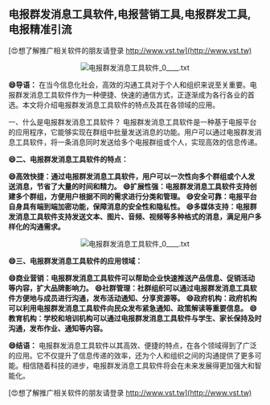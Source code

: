 ## **电报群发消息工具软件,电报营销工具,电报群发工具,电报精准引流**

[😍想了解推广相关软件的朋友请登录 http://www.vst.tw](http://www.vst.tw)

 <center><img src="https://vst.tw/MP4/tuiguang/png/5.png" alt="电报群发消息工具软件_0____.txt"></center>

**😄导语：**
在当今信息化社会，高效的沟通工具对于个人和组织来说至关重要。电报群发消息工具软件作为一种便捷、快速的通信方式，正逐渐成为各行各业的首选。本文将介绍电报群发消息工具软件的特点及其在各领域的应用。

一、什么是电报群发消息工具软件？
电报群发消息工具软件是一种基于电报平台的应用程序，它能够实现在群组中批量发送消息的功能。用户可以通过电报群发消息工具软件，将一条消息同时发送给多个电报群组或个人，实现高效的信息传递。

**😄二、电报群发消息工具软件的特点：**

**😄高效快捷：通过电报群发消息工具软件，用户可以一次性向多个群组或个人发送消息，节省了大量的时间和精力。**
**😄扩展性强：电报群发消息工具软件支持创建多个群组，方便用户根据不同的需求进行分类和管理。**
**😄安全可靠：电报平台自身具有端到端加密功能，保障消息的安全性和隐私性。**
**😄多媒体支持：电报群发消息工具软件支持发送文本、图片、音频、视频等多种格式的消息，满足用户多样化的沟通需求。**

 <center><img src="https://vst.tw/MP4/tuiguang/png/2.png" alt="电报群发消息工具软件_0____.txt"></center>

**😄三、电报群发消息工具软件的应用领域：**

**😄商业营销：电报群发消息工具软件可以帮助企业快速推送产品信息、促销活动等内容，扩大品牌影响力。**
**😄社群管理：社群组织可以通过电报群发消息工具软件方便地与成员进行沟通，发布活动通知、分享资源等。**
**😄政府机构：政府机构可以利用电报群发消息工具软件向民众发布紧急通知、政策解读等重要信息。**
**😄教育机构：学校和培训机构可以通过电报群发消息工具软件与学生、家长保持及时沟通，发布作业、通知等内容。**

**😄结语：**
电报群发消息工具软件以其高效、便捷的特点，在各个领域得到了广泛的应用。它不仅提升了信息传递的效率，还为个人和组织之间的沟通提供了更多可能。相信随着科技的进步，电报群发消息工具软件将会在未来发展得更加强大和智能化。

[😍想了解推广相关软件的朋友请登录 http://www.vst.tw](http://www.vst.tw)



